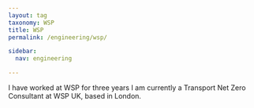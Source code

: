 ```yaml
---
layout: tag
taxonomy: WSP
title: WSP
permalink: /engineering/wsp/

sidebar:
  nav: engineering

---
```


I have worked at WSP for three years
I am currently a Transport Net Zero Consultant at WSP UK, based in London.

